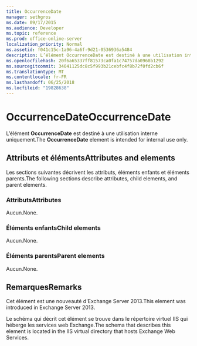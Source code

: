 ```yaml
---
title: OccurrenceDate
manager: sethgros
ms.date: 09/17/2015
ms.audience: Developer
ms.topic: reference
ms.prod: office-online-server
localization_priority: Normal
ms.assetid: f041c15c-1a96-4a6f-9d21-0536936a5484
description: L’élément OccurrenceDate est destiné à une utilisation interne uniquement.
ms.openlocfilehash: 20f6a65337ff81573ca0fa1c74757da0968b1292
ms.sourcegitcommit: 34041125dc8c5f993b21cebfc4f8b72f0fd2cb6f
ms.translationtype: MT
ms.contentlocale: fr-FR
ms.lasthandoff: 06/25/2018
ms.locfileid: "19828638"
---
```

# <a name="occurrencedate"></a><span data-ttu-id="72120-103">OccurrenceDate</span><span class="sxs-lookup"><span data-stu-id="72120-103">OccurrenceDate</span></span>

<span data-ttu-id="72120-104">L’élément **OccurrenceDate** est destiné à une utilisation interne uniquement.</span><span class="sxs-lookup"><span data-stu-id="72120-104">The **OccurrenceDate** element is intended for internal use only.</span></span> 

## <a name="attributes-and-elements"></a><span data-ttu-id="72120-105">Attributs et éléments</span><span class="sxs-lookup"><span data-stu-id="72120-105">Attributes and elements</span></span>

<span data-ttu-id="72120-106">Les sections suivantes décrivent les attributs, éléments enfants et éléments parents.</span><span class="sxs-lookup"><span data-stu-id="72120-106">The following sections describe attributes, child elements, and parent elements.</span></span>
  
### <a name="attributes"></a><span data-ttu-id="72120-107">Attributs</span><span class="sxs-lookup"><span data-stu-id="72120-107">Attributes</span></span>

<span data-ttu-id="72120-108">Aucun.</span><span class="sxs-lookup"><span data-stu-id="72120-108">None.</span></span>
  
### <a name="child-elements"></a><span data-ttu-id="72120-109">Éléments enfants</span><span class="sxs-lookup"><span data-stu-id="72120-109">Child elements</span></span>

<span data-ttu-id="72120-110">Aucun.</span><span class="sxs-lookup"><span data-stu-id="72120-110">None.</span></span>
  
### <a name="parent-elements"></a><span data-ttu-id="72120-111">Éléments parents</span><span class="sxs-lookup"><span data-stu-id="72120-111">Parent elements</span></span>

<span data-ttu-id="72120-112">Aucun.</span><span class="sxs-lookup"><span data-stu-id="72120-112">None.</span></span>
  
## <a name="remarks"></a><span data-ttu-id="72120-113">Remarques</span><span class="sxs-lookup"><span data-stu-id="72120-113">Remarks</span></span>

<span data-ttu-id="72120-114">Cet élément est une nouveauté d'Exchange Server 2013.</span><span class="sxs-lookup"><span data-stu-id="72120-114">This element was introduced in Exchange Server 2013.</span></span>
  
<span data-ttu-id="72120-115">Le schéma qui décrit cet élément se trouve dans le répertoire virtuel IIS qui héberge les services web Exchange.</span><span class="sxs-lookup"><span data-stu-id="72120-115">The schema that describes this element is located in the IIS virtual directory that hosts Exchange Web Services.</span></span>
  

